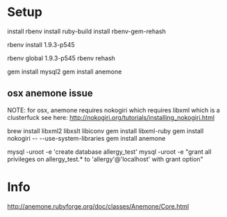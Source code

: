 
# Setup

install rbenv
install ruby-build
install rbenv-gem-rehash

rbenv install 1.9.3-p545

rbenv global 1.9.3-p545
rbenv rehash

gem install mysql2
gem install anemone

## osx anemone issue

NOTE: for osx, anemone requires nokogiri which requires libxml which is a clusterfuck
see here: http://nokogiri.org/tutorials/installing_nokogiri.html

brew install libxml2 libxslt libiconv
gem install libxml-ruby
gem install nokogiri -- --use-system-libraries
gem install anemone

mysql -uroot -e 'create database allergy_test'
mysql -uroot -e "grant all privileges on allergy_test.* to 'allergy'@'localhost' with grant option"

# Info

http://anemone.rubyforge.org/doc/classes/Anemone/Core.html